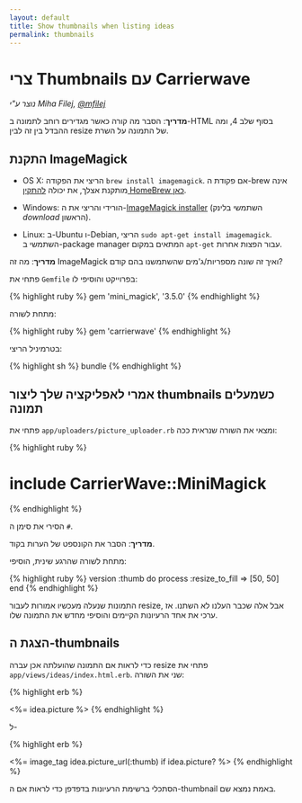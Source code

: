 ```yaml
---
layout: default
title: Show thumbnails when listing ideas
permalink: thumbnails
---
```


# צרי Thumbnails עם Carrierwave

*נוצר ע"י Miha Filej, [@mfilej](https://twitter.com/mfilej)*

__מדריך__: הסבר מה קורה כאשר מגדירים רוחב לתמונה ב-HTML בסוף שלב 4, ומה ההבדל בין זה לבין resize של התמונה על השרת.

## התקנת ImageMagick

* OS X: הריצי את הפקודה `brew install imagemagick`. אם פקודת ה-brew אינה מותקנת אצלך, את יכולה [להתקין HomeBrew כאן][in-homebrew].
* Windows: הורידי והריצי את ה-[ImageMagick installer][im-win] (השתמשי בלינק *download* הראשון).
* Linux: ב-Ubuntu ו-Debian, הריצי `sudo apt-get install imagemagick`. השתמשי ב-package manager המתאים במקום `apt-get` עבור הפצות אחרות.

  [im-win]: http://www.imagemagick.org/script/binary-releases.php?ImageMagick=vkv0r0at8sjl5qo91788rtuvs3#windows
  [in-homebrew]: http://mxcl.github.io/homebrew/

__מדריך__: מה זה ImageMagick ואיך זה שונה מספריות/ג'מים שהשתמשנו בהם קודם?

פתחי את `Gemfile` בפרוייקט והוסיפי לו:

{% highlight ruby %}
gem 'mini_magick', '3.5.0'
{% endhighlight %}

מתחת לשורה:

{% highlight ruby %}
gem 'carrierwave'
{% endhighlight %}

בטרמיניל הריצי:

{% highlight sh %}
bundle
{% endhighlight %}

## אמרי לאפליקציה שלך ליצור thumbnails כשמעלים תמונה

פתחי את `app/uploaders/picture_uploader.rb` ומצאי את השורה שנראית ככה:

{% highlight ruby %}
  # include CarrierWave::MiniMagick
{% endhighlight %}

הסירי את סימן ה `#`.

__מדריך__: הסבר את הקונספט של הערות בקוד.

מתחת לשורה שהרגע שינית, הוסיפי:

{% highlight ruby %}
version :thumb do
  process :resize_to_fill => [50, 50]
end
{% endhighlight %}

התמונות שנעלה מעכשיו אמורות לעבור resize, אבל אלה שכבר העלנו לא השתנו.
אז ערכי את אחד הרעיונות הקיימים והוסיפי מחדש את התמונה שלו.

## הצגת ה-thumbnails

כדי לראות אם התמונה שהועלתה אכן עברה resize פתחי את `app/views/ideas/index.html.erb`. שני את השורה:

{% highlight erb %}
<td><%= idea.picture %></td>
{% endhighlight %}

ל-

{% highlight erb %}
<td><%= image_tag idea.picture_url(:thumb) if idea.picture? %></td>
{% endhighlight %}

הסתכלי ברשימת הרעיונות בדפדפן כדי לראות אם ה-thumbnail באמת נמצא שם.
